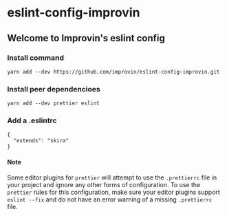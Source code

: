 # eslint-config-improvin

## Welcome to Improvin's eslint config

### Install command

`yarn add --dev https://github.com/improvin/eslint-config-improvin.git`

### Install peer dependencioes

`yarn add --dev prettier eslint`

### Add a .eslintrc

```
{
  "extends": "skira"
}
```

#### Note

Some editor plugins for `prettier` will attempt to use the `.prettierrc` file in your project and ignore any other forms of configuration. To use the `prettier` rules for this configuration, make sure your editor plugins support `eslint --fix` and do not have an error warning of a missing `.prettierrc` file.

